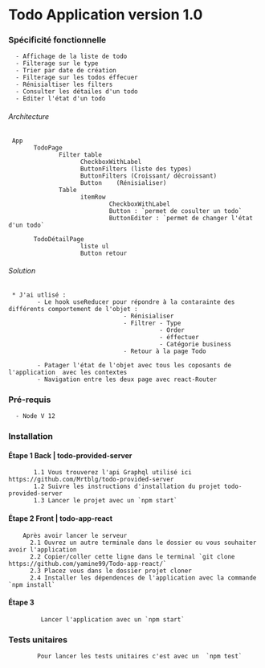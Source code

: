 # Todo Application version 1.0

### Spécificité fonctionnelle
      - Affichage de la liste de todo
      - Filterage sur le type 
      - Trier par date de création
      - Filterage sur les todos éffecuer
      - Rénisialtiser les filters
      - Consulter les détailes d'un todo
      - Editer l'état d'un todo


###### Architecture
     
     App
           TodoPage
                  Filter table 
                        CheckboxWithLabel
                        ButtonFilters (liste des types)
                        ButtonFilters (Croissant/ décroissant)
                        Button    (Rénisialiser)
                  Table
                        itemRow
                                CheckboxWithLabel
                                Button : `permet de cosulter un todo`
                                ButtonEditer : `permet de changer l'état d'un todo`

           TodoDétailPage
                        liste ul
                        Button retour



###### Solution
     * J'ai utlisé :
            - Le hook useReducer pour répondre à la contarainte des différents comportement de l'objet :
                                    - Rénisialiser
                                    - Filtrer - Type 
                                              - Order
                                              - éffectuer 
                                              - Catégorie business
                                    - Retour à la page Todo
                                    
            - Patager l'état de l'objet avec tous les coposants de l'application  avec les contextes
            - Navigation entre les deux page avec react-Router
            
       
### Pré-requis
      - Node V 12     

### Installation 
  #### Étape 1   Back | todo-provided-server
           1.1 Vous trouverez l'api Graphql utilisé ici https://github.com/Mrtblg/todo-provided-server
           1.2 Suivre les instructions d'installation du projet todo-provided-server
           1.3 Lancer le projet avec un `npm start`
        
  #### Étape 2   Front | todo-app-react
        
        Après avoir lancer le serveur         
          2.1 Ouvrez un autre terminale dans le dossier ou vous souhaiter avoir l'application
          2.2 Copier/coller cette ligne dans le terminal `git clone https://github.com/yamine99/Todo-app-react/`
          2.3 Placez vous dans le dossier projet cloner
          2.4 Installer les dépendences de l'application avec la commande  `npm install`
          
  #### Étape 3 
             Lancer l'application avec un `npm start`
  
### Tests unitaires
            Pour lancer les tests unitaires c'est avec un  `npm test`
   
